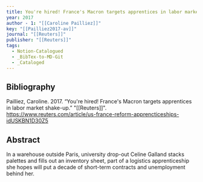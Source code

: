 ```yaml
---
title: You're hired! France's Macron targets apprentices in labor market shake-up
year: 2017
author - 1: "[[Caroline Pailliez]]"
key: "[[Pailliez2017-av]]"
journal: "[[Reuters]]"
publisher: "[[Reuters]]"
tags:
  - Notion-Catalogued
  - _BibTex-to-MD-Git
  - _Cataloged
---
```


## Bibliography
Pailliez, Caroline. 2017. “You're hired! France's Macron targets apprentices in labor market shake-up.” "[[Reuters]]". https://www.reuters.com/article/us-france-reform-apprencticeships-idUSKBN1D30Z5

## Abstract
In a warehouse outside Paris, university drop-out Celine Galland stacks palettes and fills out an inventory sheet, part of a logistics apprenticeship she hopes will put a decade of short-term contracts and unemployment behind her.